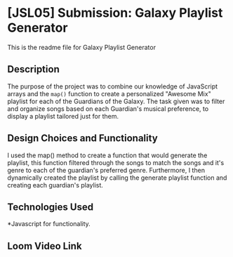 # [JSL05] Submission: Galaxy Playlist Generator

This is the readme file for Galaxy Playlist Generator

## Description

The purpose of the project was to combine our knowledge of JavaScript arrays and the `map()` function to create a personalized "Awesome Mix" playlist for each of the Guardians of the Galaxy. The task given was to filter and organize songs based on each Guardian's musical preference, to display a playlist tailored just for them.

## Design Choices and Functionality

I used the map() method to create a function that would generate the playlist, this function filtered through the songs to match the songs and it's genre to each of the guardian's preferred genre.
Furthermore, I then dynamically created the playlist by calling the generate playlist function and creating each guardian's playlist.

## Technologies Used

\*Javascript for functionality.

## Loom Video Link
